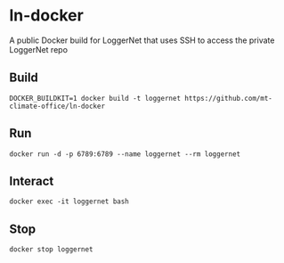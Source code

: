 # ln-docker
A public Docker build for LoggerNet that uses SSH to access the private LoggerNet repo

## Build
```
DOCKER_BUILDKIT=1 docker build -t loggernet https://github.com/mt-climate-office/ln-docker

```

## Run
```
docker run -d -p 6789:6789 --name loggernet --rm loggernet
```

## Interact
```
docker exec -it loggernet bash
```

## Stop
```
docker stop loggernet
```